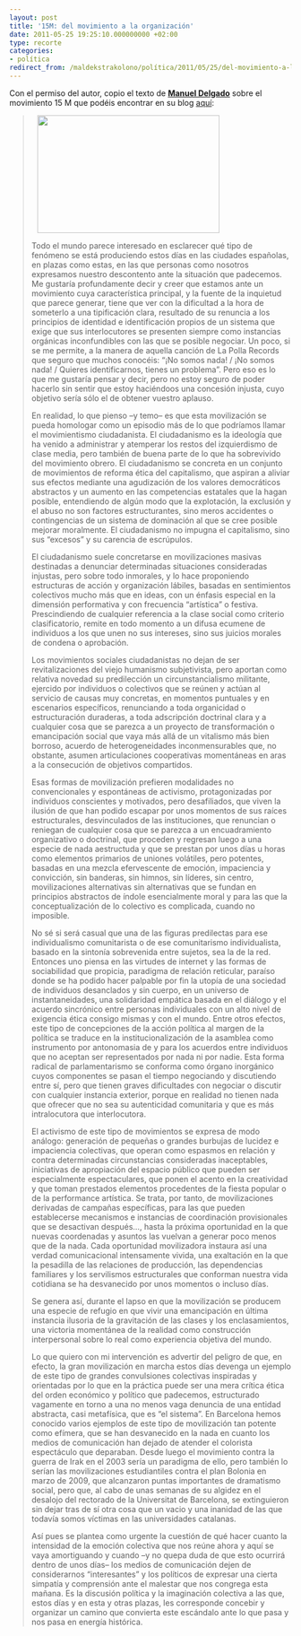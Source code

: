 ```yaml
---
layout: post
title: '15M: del movimiento a la organización'
date: 2011-05-25 19:25:10.000000000 +02:00
type: recorte
categories:
- política
redirect_from: /maldekstrakolono/política/2011/05/25/del-movimiento-a-la-organizacion.html
---
```

<p>Con el permiso del autor, copio el texto de <strong><a href="http://es.wikipedia.org/wiki/Manuel_Delgado_Ruiz">Manuel Delgado</a></strong> sobre el movimiento 15 M que podéis encontrar en su blog <a href="http://manueldelgadoruiz.blogspot.com/2011/05/el-peligro-ciudadanista-intervencion-en.html">aquí</a>:</p>
<blockquote><p><a href="http://albertolumbreras.com/wp-content/uploads/2011/05/delgado_manuel_01_emaldonado_b.jpg"><img class="alignleft size-full wp-image-760" style="margin-left: 10px; margin-right: 10px;" title="Manuel Delgado" src="{{ site.baseurl }}/assets/delgado_manuel_01_emaldonado_b.jpg" alt="" width="325" height="210" /></a></p>
<p>Todo el mundo parece interesado en esclarecer qué tipo de fenómeno se está produciendo estos días en las ciudades españolas, en plazas como estas, en las que personas como nosotros expresamos nuestro descontento ante la situación que padecemos. Me gustaría profundamente decir y creer que estamos ante un movimiento cuya característica principal, y la fuente de la inquietud que parece generar, tiene que ver con la dificultad a la hora de someterlo a una tipificación clara, resultado de su renuncia a los principios de identidad e identificación propios de un sistema que exige que sus interlocutores se presenten siempre como instancias orgánicas inconfundibles con las que se posible negociar. Un poco, si se me permite, a la manera de aquella canción de La Polla Records que seguro que muchos conocéis: “¡No somos nada! / ¡No somos nada! / Quieres identificarnos, tienes un problema”. Pero eso es lo que me gustaría pensar y decir, pero no estoy seguro de poder hacerlo sin sentir que estoy haciéndoos una concesión injusta, cuyo objetivo sería sólo el de obtener vuestro aplauso.</p>
<p>En realidad, lo que pienso –y temo– es que esta movilización se pueda homologar como un episodio más de lo que podríamos llamar el movimientismo ciudadanista. El ciudadanismo es la ideología que ha venido a administrar y atemperar los restos del izquierdismo de clase media, pero también de buena parte de lo que ha sobrevivido del movimiento obrero. El ciudadanismo se concreta en un conjunto de movimientos de reforma ética del capitalismo, que aspiran a aliviar sus efectos mediante una agudización de los valores democráticos abstractos y un aumento en las competencias estatales que la hagan posible, entendiendo de algún modo que la explotación, la exclusión y el abuso no son factores estructurantes, sino meros accidentes o contingencias de un sistema de dominación al que se cree posible mejorar moralmente. El ciudadanismo no impugna el capitalismo, sino sus “excesos” y su carencia de escrúpulos.</p>
<p>El ciudadanismo suele concretarse en movilizaciones masivas destinadas a denunciar determinadas situaciones consideradas injustas, pero sobre todo inmorales, y lo hace proponiendo estructuras de acción y organización lábiles, basadas en sentimientos colectivos mucho más que en ideas, con un énfasis especial en la dimensión performativa y con frecuencia “artística” o festiva. Prescindiendo de cualquier referencia a la clase social como criterio clasificatorio, remite en todo momento a un difusa ecumene de individuos a los que unen no sus intereses, sino sus juicios morales de condena o aprobación.</p>
<p>Los movimientos sociales ciudadanistas no dejan de ser revitalizaciones del viejo humanismo subjetivista, pero aportan como relativa novedad su predilección un circunstancialismo militante, ejercido por individuos o colectivos que se reúnen y actúan al servicio de causas muy concretas, en momentos puntuales y en escenarios específicos, renunciando a toda organicidad o estructuración duraderas, a toda adscripción doctrinal clara y a cualquier cosa que se parezca a un proyecto de transformación o emancipación social que vaya más allá de un vitalismo más bien borroso, acuerdo de heterogeneidades inconmensurables que, no obstante, asumen articulaciones cooperativas momentáneas en aras a la consecución de objetivos compartidos.</p>
<p>Esas formas de movilización prefieren modalidades no convencionales y espontáneas de activismo, protagonizadas por individuos conscientes y motivados, pero desafiliados, que viven la ilusión de que han podido escapar por unos momentos de sus raíces estructurales, desvinculados de las instituciones, que renuncian o reniegan de cualquier cosa que se parezca a un encuadramiento organizativo o doctrinal, que proceden y regresan luego a una especie de nada aestructuda y que se prestan por unos días u horas como elementos primarios de uniones volátiles, pero potentes, basadas en una mezcla efervescente de emoción, impaciencia y convicción, sin banderas, sin himnos, sin líderes, sin centro, movilizaciones alternativas sin alternativas que se fundan en principios abstractos de índole esencialmente moral y para las que la conceptualización de lo colectivo es complicada, cuando no imposible.</p>
<p>No sé si será casual que una de las figuras predilectas para ese individualismo comunitarista o de ese comunitarismo individualista, basado en la sintonía sobrevenida entre sujetos, sea la de la red. Entonces uno piensa en las virtudes de internet y las formas de sociabilidad que propicia, paradigma de relación reticular, paraíso donde se ha podido hacer palpable por fin la utopía de una sociedad de individuos desanclados y sin cuerpo, en un universo de instantaneidades, una solidaridad empática basada en el diálogo y el acuerdo sincrónico entre personas individuales con un alto nivel de exigencia ética consigo mismas y con el mundo. Entre otros efectos, este tipo de concepciones de la acción política al margen de la política se traduce en la institucionalización de la asamblea como instrumento por antonomasia de y para los acuerdos entre individuos que no aceptan ser representados por nada ni por nadie. Esta forma radical de parlamentarismo se conforma como órgano inorgánico cuyos componentes se pasan el tiempo negociando y discutiendo entre sí, pero que tienen graves dificultades con negociar o discutir con cualquier instancia exterior, porque en realidad no tienen nada que ofrecer que no sea su autenticidad comunitaria y que es más intralocutora que interlocutora.</p>
<p>El activismo de este tipo de movimientos se expresa de modo análogo: generación de pequeñas o grandes burbujas de lucidez e impaciencia colectivas, que operan como espasmos en relación y contra determinadas circunstancias consideradas inaceptables, iniciativas de apropiación del espacio público que pueden ser especialmente espectaculares, que ponen el acento en la creatividad y que toman prestados elementos procedentes de la fiesta popular o de la performance artística. Se trata, por tanto, de movilizaciones derivadas de campañas específicas, para las que pueden establecerse mecanismos e instancias de coordinación provisionales que se desactivan después…, hasta la próxima oportunidad en la que nuevas coordenadas y asuntos las vuelvan a generar poco menos que de la nada. Cada oportunidad movilizadora instaura así una verdad comunicacional intensamente vivida, una exaltación en la que la pesadilla de las relaciones de producción, las dependencias familiares y los servilismos estructurales que conforman nuestra vida cotidiana se ha desvanecido por unos momentos o incluso días.</p>
<p>Se genera así, durante el lapso en que la movilización se producem una especie de refugio en que vivir una emancipación en última instancia ilusoria de la gravitación de las clases y los enclasamientos, una victoria momentánea de la realidad como construcción interpersonal sobre lo real como experiencia objetiva del mundo.</p>
<p>Lo que quiero con mi intervención es advertir del peligro de que, en efecto, la gran movilización en marcha estos días devenga un ejemplo de este tipo de grandes convulsiones colectivas inspiradas y orientadas por lo que en la práctica puede ser una mera crítica ética del orden económico y político que padecemos, estructurado vagamente en torno a una no menos vaga denuncia de una entidad abstracta, casi metafísica, que es “el sistema”. En Barcelona hemos conocido varios ejemplos de este tipo de movilización tan potente como efímera, que se han desvanecido en la nada en cuanto los medios de comunicación han dejado de atender el colorista espectáculo que deparaban. Desde luego el movimiento contra la guerra de Irak en el 2003 sería un paradigma de ello, pero también lo serían las movilizaciones estudiantiles contra el plan Bolonia en marzo de 2009, que alcanzaron puntas importantes de dramatismo social, pero que, al cabo de unas semanas de su algidez en el desalojo del rectorado de la Universitat de Barcelona, se extinguieron sin dejar tras de sí otra cosa que un vacio y una inanidad de las que todavía somos víctimas en las universidades catalanas.</p>
<p>Así pues se plantea como urgente la cuestión de qué hacer cuanto la intensidad de la emoción colectiva que nos reúne ahora y aquí se vaya amortiguando y cuando –y no quepa duda de que esto ocurrirá dentro de unos días– los medios de comunicación dejen de considerarnos “interesantes” y los políticos de expresar una cierta simpatía y comprensión ante el malestar que nos congrega esta mañana. Es la discusión política y la imaginación colectiva a las que, estos días y en esta y otras plazas, les corresponde concebir y organizar un camino que convierta este escándalo ante lo que pasa y nos pasa en energía histórica.</p>
</blockquote>
